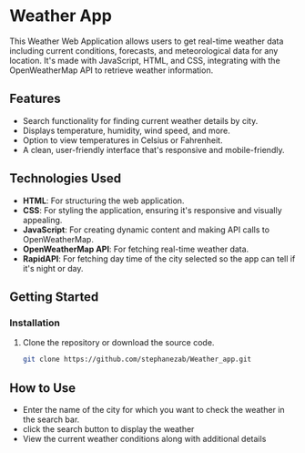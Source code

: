 # Weather App

This Weather Web Application allows users to get real-time weather data including current conditions, forecasts, and meteorological data for any location. It's made with JavaScript, HTML, and CSS, integrating with the OpenWeatherMap API to retrieve weather information.

## Features

- Search functionality for finding current weather details by city.
- Displays temperature, humidity, wind speed, and more.
- Option to view temperatures in Celsius or Fahrenheit.
- A clean, user-friendly interface that's responsive and mobile-friendly.

## Technologies Used

- **HTML**: For structuring the web application.
- **CSS**: For styling the application, ensuring it's responsive and visually appealing.
- **JavaScript**: For creating dynamic content and making API calls to OpenWeatherMap.
- **OpenWeatherMap API**: For fetching real-time weather data.
- **RapidAPI**: For fetching day time of the city selected so the app can tell if it's night or day.

## Getting Started

### Installation

1. Clone the repository or download the source code.
   ```bash
   git clone https://github.com/stephanezab/Weather_app.git

## How to Use

- Enter the name of the city for which you want to check the weather in the search bar.
- click the search button to display the weather
- View the current weather conditions along with additional details
